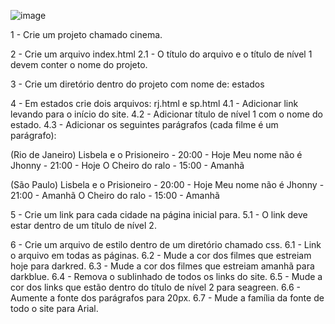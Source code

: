 ![image](https://user-images.githubusercontent.com/123556524/214997891-1f1e3f2c-a769-4744-9dc5-0d2648fa55aa.png)

1 - Crie um projeto chamado cinema.

2 - Crie um arquivo index.html
2.1 - O título do arquivo e o título de nível 1 devem conter o nome do projeto.

3 - Crie um diretório dentro do projeto com nome de: estados

4 - Em estados crie dois arquivos: rj.html e sp.html
4.1 - Adicionar link levando para o início do site.
4.2 - Adicionar título de nível 1 com o nome do estado.
4.3 - Adicionar os seguintes parágrafos (cada filme é um parágrafo):

(Rio de Janeiro)
Lisbela e o Prisioneiro - 20:00 - Hoje
Meu nome não é Jhonny - 21:00 - Hoje
O Cheiro do ralo - 15:00 - Amanhã

(São Paulo)
Lisbela e o Prisioneiro - 20:00 - Hoje
Meu nome não é Jhonny - 21:00 - Amanhã
O Cheiro do ralo - 15:00 - Amanhã

5 - Crie um link para cada cidade na página inicial para.
5.1 - O link deve estar dentro de um título de nível 2.

6 - Crie um arquivo de estilo dentro de um diretório chamado css.
6.1 - Link o arquivo em todas as páginas.
6.2 - Mude a cor dos filmes que estreiam hoje para darkred.
6.3 - Mude a cor dos filmes que estreiam amanhã para darkblue.
6.4 - Remova o sublinhado de todos os links do site.
6.5 - Mude a cor dos links que estão dentro do título de nível 2 para seagreen.
6.6 - Aumente a fonte dos parágrafos para 20px.
6.7 - Mude a família da fonte de todo o site para Arial.
